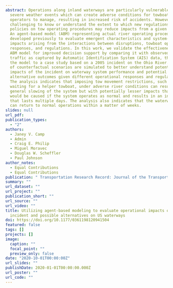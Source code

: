 ```yaml
---
abstract: Operations along inland waterways are particularly vulnerable to
  severe weather events which can create adverse conditions for towboat
  operators to manage, resulting in increased risk of accidents. However, it is
  challenging to know or understand the extent to which new regulations or
  policies on tow operating procedures may reduce impacts from a given scenario.
  An agent-based model (ABM) representing actual river operating procedures was
  developed previously to evaluate emergent characteristics and system-wide
  impacts arising from the interactions between disruptions, towboat operator
  responses, and regulations. In this work, we validate the effectiveness of the
  ABM model for improved decision support by comparing it with observed waterway
  traffic as captured by Automatic Identification System (AIS) data, then apply
  the model to a case study based on a 2005 incident on the Ohio River. A series
  of counterfactual scenarios are simulated to better understand potential
  impacts of the incident on waterway system performance and potential
  alternative outcomes given different operational responses and regulations.
  The analysis indicates that imposing tow movement restrictions, such as
  waiting for a helper towboat, under adverse river conditions can result in a
  general slowing of the system but with potentially lesser impacts than what
  would be caused if the system operates as normal and results in an incident
  that lasts multiple days. The analysis also indicates that the waterway system
  can return to normal operations within a matter of weeks.
slides: null
url_pdf: 
publication_types:
  - "2"
authors:
  - Janey V. Camp
  - Admin
  - Craig E. Philip
  - Miguel Moravec
  - Douglas W. Scheffler
  - Paul Johnson
author_notes:
  - Equal Contributions
  - Equal Contributions
publication: " Transportation Research Record: Journal of the Transportation Research Board"
summary: ""
url_dataset: ""
url_project: ""
publication_short: ""
url_source: ""
url_video: ""
title: Utilizing agent-based modeling to evaluate operational impacts of an
  incident and possible alternatives on US waterways
doi: https://doi.org/10.1177/0361198120941504
featured: false
tags: []
projects: []
image:
  caption: ""
  focal_point: ""
  preview_only: false
date: "2020-10-01T00:00:00Z"
url_slides: ""
publishDate: 2020-01-01T00:00:00.000Z
url_poster: ""
url_code: ""
---
```

